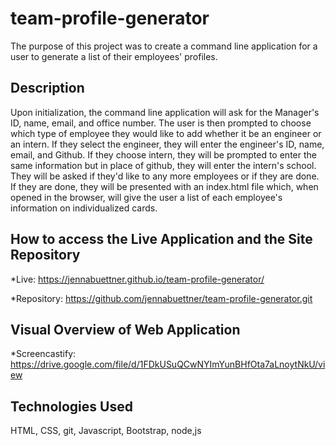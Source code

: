 # team-profile-generator

The purpose of this project was to create a command line application for a user to generate a list of their employees' profiles.

## Description

Upon initialization, the command line application will ask for the Manager's ID, name, email, and office number. The user is then prompted to choose which type of employee they would like to add whether it be an engineer or an intern. If they select the engineer, they will enter the engineer's ID, name, email, and Github. If they choose intern, they will be prompted to enter the same information but in place of github, they will enter the intern's school. They will be asked if they'd like to any more employees or if they are done. If they are done, they will be presented with an index.html file which, when opened in the browser, will give the user a list of each employee's information on individualized cards.

## How to access the Live Application and the Site Repository

\*Live: https://jennabuettner.github.io/team-profile-generator/

\*Repository: https://github.com/jennabuettner/team-profile-generator.git

## Visual Overview of Web Application

\*Screencastify: https://drive.google.com/file/d/1FDkUSuQCwNYImYunBHfOta7aLnoytNkU/view

## Technologies Used

HTML, CSS, git, Javascript, Bootstrap, node,js
